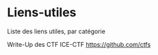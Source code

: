 # Liens-utiles
Liste des liens utiles, par catégorie

Write-Up des CTF ICE-CTF
https://github.com/ctfs
